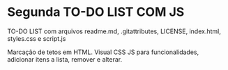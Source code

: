 # Segunda TO-DO LIST COM JS
TO-DO LIST com arquivos readme.md, .gitattributes, LICENSE, index.html, styles.css e script.js

Marcação de tetos em HTML.
Visual CSS
JS para funcionalidades, adicionar itens a lista, remover e alterar.

